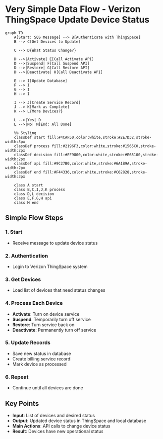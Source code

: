 # Very Simple Data Flow - Verizon ThingSpace Update Device Status

```mermaid
graph TD
    A[Start: SQS Message] --> B[Authenticate with ThingSpace]
    B --> C[Get Devices to Update]
    
    C --> D{What Status Change?}
    
    D -->|Activate| E[Call Activate API]
    D -->|Suspend| F[Call Suspend API]
    D -->|Restore| G[Call Restore API]
    D -->|Deactivate| H[Call Deactivate API]
    
    E --> I[Update Database]
    F --> I
    G --> I
    H --> I
    
    I --> J[Create Service Record]
    J --> K[Mark as Complete]
    K --> L{More Devices?}
    
    L -->|Yes| D
    L -->|No| M[End: All Done]
    
    %% Styling
    classDef start fill:#4CAF50,color:white,stroke:#2E7D32,stroke-width:3px
    classDef process fill:#2196F3,color:white,stroke:#1565C0,stroke-width:2px
    classDef decision fill:#FF9800,color:white,stroke:#E65100,stroke-width:2px
    classDef api fill:#9C27B0,color:white,stroke:#6A1B9A,stroke-width:2px
    classDef end fill:#F44336,color:white,stroke:#C62828,stroke-width:3px
    
    class A start
    class B,C,I,J,K process
    class D,L decision
    class E,F,G,H api
    class M end
```

## Simple Flow Steps

### 1. **Start**
- Receive message to update device status

### 2. **Authentication**
- Login to Verizon ThingSpace system

### 3. **Get Devices**
- Load list of devices that need status changes

### 4. **Process Each Device**
- **Activate**: Turn on device service
- **Suspend**: Temporarily turn off service
- **Restore**: Turn service back on
- **Deactivate**: Permanently turn off service

### 5. **Update Records**
- Save new status in database
- Create billing service record
- Mark device as processed

### 6. **Repeat**
- Continue until all devices are done

## Key Points
- **Input**: List of devices and desired status
- **Output**: Updated device status in ThingSpace and local database
- **Main Actions**: API calls to change device status
- **Result**: Devices have new operational status